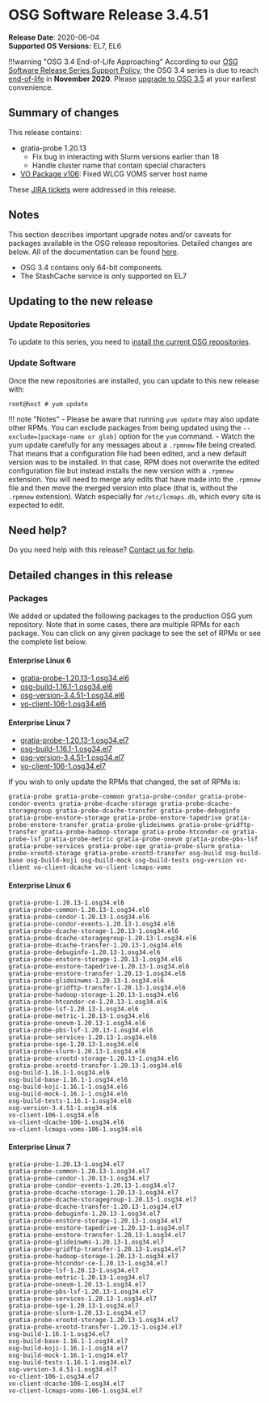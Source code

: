 OSG Software Release 3.4.51
===========================

**Release Date**: 2020-06-04    
**Supported OS Versions:** EL7, EL6

!!!warning "OSG 3.4 End-of-Life Approaching"
    According to our
    [OSG Software Release Series Support Policy](https://opensciencegrid.org/technology/policy/release-series/),
    the OSG 3.4 series is due to reach
    [end-of-life](https://opensciencegrid.org/technology/policy/release-series/#life-cycle-dates) in **November 2020**.
    Please [upgrade to OSG 3.5](https://opensciencegrid.org/docs/release/release_series/#updating-to-osg-35)
    at your earliest convenience.

Summary of changes
------------------

This release contains:

-   gratia-probe 1.20.13
    -   Fix bug in interacting with Slurm versions earlier than 18
    -   Handle cluster name that contain special characters
-   [VO Package v106](https://github.com/opensciencegrid/osg-vo-config/releases/tag/release-106): Fixed WLCG VOMS server host name

These [JIRA tickets](https://jira.opensciencegrid.org/issues/?jql=project%20%3D%20SOFTWARE%20AND%20fixVersion%20%3D%203.4.51%20ORDER%20BY%20priority%20DESC%2C%20key%20DESC) were addressed in this release.

Notes
-----

This section describes important upgrade notes and/or caveats for packages available in the OSG release repositories.
Detailed changes are below. All of the documentation can be found [here](../../index.md).

-   OSG 3.4 contains only 64-bit components.
-   The StashCache service is only supported on EL7

Updating to the new release
---------------------------

### Update Repositories

To update to this series, you need to [install the current OSG repositories](../../common/yum.md#install-the-osg-repositories).

### Update Software

Once the new repositories are installed, you can update to this new release with:

``` console
root@host # yum update
```

!!! note "Notes"
    -   Please be aware that running `yum update` may also update other RPMs. You can exclude packages from being updated using the `--exclude=[package-name or glob]` option for the `yum` command.
    -   Watch the yum update carefully for any messages about a `.rpmnew` file being created. That means that a configuration file had been edited, and a new default version was to be installed. In that case, RPM does not overwrite the edited configuration file but instead installs the new version with a `.rpmnew` extension. You will need to merge any edits that have made into the `.rpmnew` file and then move the merged version into place (that is, without the `.rpmnew` extension). Watch especially for `/etc/lcmaps.db`, which every site is expected to edit.

Need help?
----------

Do you need help with this release? [Contact us for help](../../common/help.md).

Detailed changes in this release
--------------------------------

### Packages

We added or updated the following packages to the production OSG yum repository. Note that in some cases, there are multiple RPMs for each package. You can click on any given package to see the set of RPMs or see the complete list below.

#### Enterprise Linux 6

-   [gratia-probe-1.20.13-1.osg34.el6](https://koji.chtc.wisc.edu/koji/search?match=glob&type=build&terms=gratia-probe-1.20.13-1.osg34.el6)
-   [osg-build-1.16.1-1.osg34.el6](https://koji.chtc.wisc.edu/koji/search?match=glob&type=build&terms=osg-build-1.16.1-1.osg34.el6)
-   [osg-version-3.4.51-1.osg34.el6](https://koji.chtc.wisc.edu/koji/search?match=glob&type=build&terms=osg-version-3.4.51-1.osg34.el6)
-   [vo-client-106-1.osg34.el6](https://koji.chtc.wisc.edu/koji/search?match=glob&type=build&terms=vo-client-106-1.osg34.el6)

#### Enterprise Linux 7

-   [gratia-probe-1.20.13-1.osg34.el7](https://koji.chtc.wisc.edu/koji/search?match=glob&type=build&terms=gratia-probe-1.20.13-1.osg34.el7)
-   [osg-build-1.16.1-1.osg34.el7](https://koji.chtc.wisc.edu/koji/search?match=glob&type=build&terms=osg-build-1.16.1-1.osg34.el7)
-   [osg-version-3.4.51-1.osg34.el7](https://koji.chtc.wisc.edu/koji/search?match=glob&type=build&terms=osg-version-3.4.51-1.osg34.el7)
-   [vo-client-106-1.osg34.el7](https://koji.chtc.wisc.edu/koji/search?match=glob&type=build&terms=vo-client-106-1.osg34.el7)

If you wish to only update the RPMs that changed, the set of RPMs is:

    gratia-probe gratia-probe-common gratia-probe-condor gratia-probe-condor-events gratia-probe-dcache-storage gratia-probe-dcache-storagegroup gratia-probe-dcache-transfer gratia-probe-debuginfo gratia-probe-enstore-storage gratia-probe-enstore-tapedrive gratia-probe-enstore-transfer gratia-probe-glideinwms gratia-probe-gridftp-transfer gratia-probe-hadoop-storage gratia-probe-htcondor-ce gratia-probe-lsf gratia-probe-metric gratia-probe-onevm gratia-probe-pbs-lsf gratia-probe-services gratia-probe-sge gratia-probe-slurm gratia-probe-xrootd-storage gratia-probe-xrootd-transfer osg-build osg-build-base osg-build-koji osg-build-mock osg-build-tests osg-version vo-client vo-client-dcache vo-client-lcmaps-voms

#### Enterprise Linux 6

``` file
gratia-probe-1.20.13-1.osg34.el6
gratia-probe-common-1.20.13-1.osg34.el6
gratia-probe-condor-1.20.13-1.osg34.el6
gratia-probe-condor-events-1.20.13-1.osg34.el6
gratia-probe-dcache-storage-1.20.13-1.osg34.el6
gratia-probe-dcache-storagegroup-1.20.13-1.osg34.el6
gratia-probe-dcache-transfer-1.20.13-1.osg34.el6
gratia-probe-debuginfo-1.20.13-1.osg34.el6
gratia-probe-enstore-storage-1.20.13-1.osg34.el6
gratia-probe-enstore-tapedrive-1.20.13-1.osg34.el6
gratia-probe-enstore-transfer-1.20.13-1.osg34.el6
gratia-probe-glideinwms-1.20.13-1.osg34.el6
gratia-probe-gridftp-transfer-1.20.13-1.osg34.el6
gratia-probe-hadoop-storage-1.20.13-1.osg34.el6
gratia-probe-htcondor-ce-1.20.13-1.osg34.el6
gratia-probe-lsf-1.20.13-1.osg34.el6
gratia-probe-metric-1.20.13-1.osg34.el6
gratia-probe-onevm-1.20.13-1.osg34.el6
gratia-probe-pbs-lsf-1.20.13-1.osg34.el6
gratia-probe-services-1.20.13-1.osg34.el6
gratia-probe-sge-1.20.13-1.osg34.el6
gratia-probe-slurm-1.20.13-1.osg34.el6
gratia-probe-xrootd-storage-1.20.13-1.osg34.el6
gratia-probe-xrootd-transfer-1.20.13-1.osg34.el6
osg-build-1.16.1-1.osg34.el6
osg-build-base-1.16.1-1.osg34.el6
osg-build-koji-1.16.1-1.osg34.el6
osg-build-mock-1.16.1-1.osg34.el6
osg-build-tests-1.16.1-1.osg34.el6
osg-version-3.4.51-1.osg34.el6
vo-client-106-1.osg34.el6
vo-client-dcache-106-1.osg34.el6
vo-client-lcmaps-voms-106-1.osg34.el6
```

#### Enterprise Linux 7

``` file
gratia-probe-1.20.13-1.osg34.el7
gratia-probe-common-1.20.13-1.osg34.el7
gratia-probe-condor-1.20.13-1.osg34.el7
gratia-probe-condor-events-1.20.13-1.osg34.el7
gratia-probe-dcache-storage-1.20.13-1.osg34.el7
gratia-probe-dcache-storagegroup-1.20.13-1.osg34.el7
gratia-probe-dcache-transfer-1.20.13-1.osg34.el7
gratia-probe-debuginfo-1.20.13-1.osg34.el7
gratia-probe-enstore-storage-1.20.13-1.osg34.el7
gratia-probe-enstore-tapedrive-1.20.13-1.osg34.el7
gratia-probe-enstore-transfer-1.20.13-1.osg34.el7
gratia-probe-glideinwms-1.20.13-1.osg34.el7
gratia-probe-gridftp-transfer-1.20.13-1.osg34.el7
gratia-probe-hadoop-storage-1.20.13-1.osg34.el7
gratia-probe-htcondor-ce-1.20.13-1.osg34.el7
gratia-probe-lsf-1.20.13-1.osg34.el7
gratia-probe-metric-1.20.13-1.osg34.el7
gratia-probe-onevm-1.20.13-1.osg34.el7
gratia-probe-pbs-lsf-1.20.13-1.osg34.el7
gratia-probe-services-1.20.13-1.osg34.el7
gratia-probe-sge-1.20.13-1.osg34.el7
gratia-probe-slurm-1.20.13-1.osg34.el7
gratia-probe-xrootd-storage-1.20.13-1.osg34.el7
gratia-probe-xrootd-transfer-1.20.13-1.osg34.el7
osg-build-1.16.1-1.osg34.el7
osg-build-base-1.16.1-1.osg34.el7
osg-build-koji-1.16.1-1.osg34.el7
osg-build-mock-1.16.1-1.osg34.el7
osg-build-tests-1.16.1-1.osg34.el7
osg-version-3.4.51-1.osg34.el7
vo-client-106-1.osg34.el7
vo-client-dcache-106-1.osg34.el7
vo-client-lcmaps-voms-106-1.osg34.el7
```
